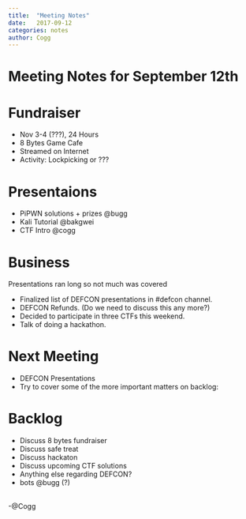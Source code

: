 ```yaml
---
title:  "Meeting Notes"
date:   2017-09-12
categories: notes
author: Cogg
---
```

# Meeting Notes for September 12th

# Fundraiser
- Nov 3-4 (???), 24 Hours
- 8 Bytes Game Cafe
- Streamed on Internet
- Activity: Lockpicking or ???

# Presentaions
- PiPWN solutions + prizes @bugg
- Kali Tutorial @bakgwei
- CTF Intro @cogg

# Business
Presentations ran long so not much was covered
- Finalized list of DEFCON presentations in #defcon channel.
- DEFCON Refunds. (Do we need to discuss this any more?)
- Decided to participate in three CTFs this weekend.
- Talk of doing a hackathon.

# Next Meeting
- DEFCON Presentations
- Try to cover some of the more important matters on backlog:

# Backlog
- Discuss 8 bytes fundraiser
- Discuss safe treat
- Discuss hackaton
- Discuss upcoming CTF solutions
- Anything else regarding DEFCON?
- bots @bugg (?)

<br> 
 -@Cogg
